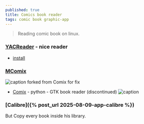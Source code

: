 ```yaml
---
published: true
title: Comics book reader
tags: comic book graphic-app
---
```

> Reading comic book on linux.

### [YACReader](https://yacreader.com/) - nice reader
- [install](https://software.opensuse.org/download.html?project=home%3Aselmf&package=yacreader)

### [MComix](https://sourceforge.net/p/mcomix/wiki/Home/)
![caption](https://a.fsdn.com/allura/p/mcomix/icon?1357631954) forked from Comix for fix 
- [Comix](https://sourceforge.net/projects/comix/) - python - GTK book reader (discontinued) ![caption](http://comix.sourceforge.net/logo.png)
    
### [Calibre]({% post_url 2025-08-09-app-calibre %})
But Copy every book inside his library.
